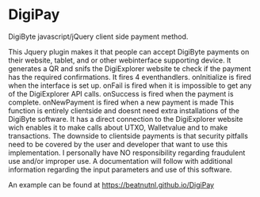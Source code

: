 # DigiPay
DigiByte javascript/jQuery client side  payment method.

This Jquery plugin makes it that people can accept DigiByte payments on their website, tablet, and or other webinterface supporting device. 
It generates a QR and snifs the DigiExplorer website te check if the payment has the required confirmations. It fires 4 eventhandlers.
  onInitialize is fired when the interface is set up.
  onFail is fired when it is impossible to get any of the DigiExplorer API calls.
  onSuccess is fired when the payment is complete.
  onNewPayment is fired when a new payment is made
  This function is entirely clientside and doesnt need extra installations of the DigiByte software. It has a direct connection to the DigiExplorer website wich enables it to make calls about UTXO, Walletvalue and to make transactions.
  The downside to clientside payments is that security pitfalls need to be covered by the user and developer that want to use this implementation. I personally have NO responsibility regarding fraudulent use and/or improper use.
  A documentation will follow with additional information regarding the input parameters and use of this software. 
  
  An example can be found at https://beatnutnl.github.io/DigiPay

